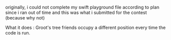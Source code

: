originally, i could not complete my swift playground file according to plan since i ran out of time and this was what i submitted for the contest (because why not)

What it does : Groot's tree friends occupy a different position every time the code is run. 
